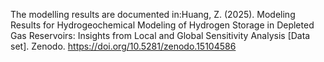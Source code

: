 The modelling results are documented in:Huang, Z. (2025). Modeling Results for Hydrogeochemical Modeling of Hydrogen Storage in Depleted Gas Reservoirs: Insights from Local and Global Sensitivity Analysis [Data set]. Zenodo. https://doi.org/10.5281/zenodo.15104586
